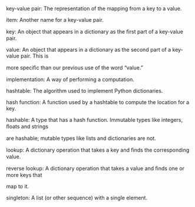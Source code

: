 key-value pair: The representation of the mapping from a key to a value.

item: Another name for a key-value pair.

key: An object that appears in a dictionary as the ﬁrst part of a key-value pair.

value: An object that appears in a dictionary as the second part of a key-value pair. This is

more speciﬁc than our previous use of the word “value.”

implementation: A way of performing a computation.

hashtable: The algorithm used to implement Python dictionaries.

hash function: A function used by a hashtable to compute the location for a key.

hashable: A type that has a hash function. Immutable types like integers, ﬂoats and strings

are hashable; mutable types like lists and dictionaries are not.

lookup: A dictionary operation that takes a key and ﬁnds the corresponding value.

reverse lookup: A dictionary operation that takes a value and ﬁnds one or more keys that

map to it.

singleton: A list (or other sequence) with a single element.